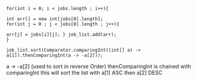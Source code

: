 

```
for(int i = 0; i < jobs.length ; i++){
 
int arr[] = new int[jobs[0].length]; 
for(int j = 0 ; j < jobs[0].length ; j++){

arr[j] = jobs[i][j]; } job_list.add(arr); 
} 

job_list.sort(Comparator.comparingInt((int[] a) -> a[1]).thenComparingInt(a -> -a[2]));
```

a -> -a\[2] (used to sort in reverse Order)
thenComparingInt is chained with comparingInt
this will sort the list with a\[1] ASC then a\[2] DESC
